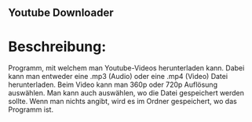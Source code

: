 ## Youtube Downloader

# Beschreibung:
Programm, mit welchem man Youtube-Videos herunterladen kann. Dabei kann man entweder eine .mp3 (Audio) oder eine .mp4 (Video) Datei herunterladen. Beim Video kann man 
360p oder 720p Auflösung auswählen. Man kann auch auswählen, wo die Datei gespeichert werden sollte. Wenn man nichts angibt, wird es im Ordner gespeichert, wo das Programm ist.
